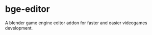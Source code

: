 bge-editor
==========

A blender game engine editor addon for faster and easier videogames development.
